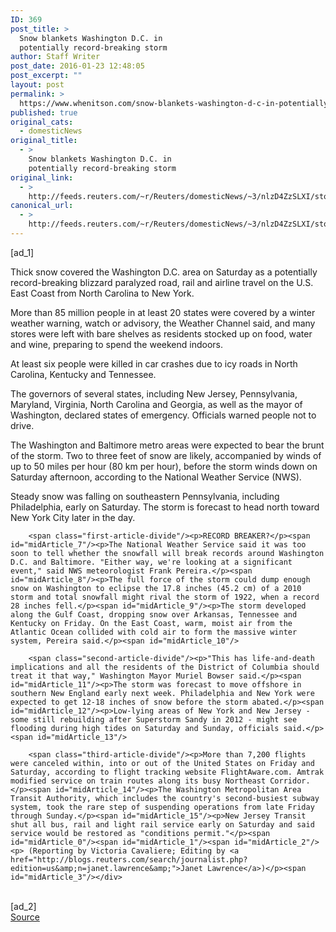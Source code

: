 ```yaml
---
ID: 369
post_title: >
  Snow blankets Washington D.C. in
  potentially record-breaking storm
author: Staff Writer
post_date: 2016-01-23 12:48:05
post_excerpt: ""
layout: post
permalink: >
  https://www.whenitson.com/snow-blankets-washington-d-c-in-potentially-record-breaking-storm/
published: true
original_cats:
  - domesticNews
original_title:
  - >
    Snow blankets Washington D.C. in
    potentially record-breaking storm
original_link:
  - >
    http://feeds.reuters.com/~r/Reuters/domesticNews/~3/nlzD4ZzSLXI/story01.htm
canonical_url:
  - >
    http://feeds.reuters.com/~r/Reuters/domesticNews/~3/nlzD4ZzSLXI/story01.htm
---
```

 [ad_1]
<br><div id="articleText">
<span id="midArticle_start"/>

<span class="focusParagraph" readability="4"><p><span class="articleLocatio&lt;/span&gt;n">Thick snow covered the Washington D.C. area on Saturday as a potentially record-breaking blizzard paralyzed road, rail and airline travel on the U.S. East Coast from North Carolina to New York.</span></p></span><span id="midArticle_0"/><p>More than 85 million people in at least 20 states were covered by a winter weather warning, watch or advisory, the Weather Channel said, and many stores were left with bare shelves as residents stocked up on food, water and wine, preparing to spend the weekend indoors.</p><span id="midArticle_1"/><p>At least six people were killed in car crashes due to icy roads in North Carolina, Kentucky and Tennessee.</p><span id="midArticle_2"/><p>The governors of several states, including New Jersey, Pennsylvania, Maryland, Virginia, North Carolina and Georgia, as well as the mayor of Washington, declared states of emergency. Officials warned people not to drive.</p><span id="midArticle_3"/><p>The Washington and Baltimore metro areas were expected to bear the brunt of the storm. Two to three feet of snow are likely, accompanied by winds of up to 50 miles per hour (80 km per hour), before the storm winds down on Saturday afternoon, according to the National Weather Service (NWS). </p><span id="midArticle_4"/><p>Steady snow was falling on southeastern Pennsylvania, including Philadelphia, early on Saturday. The storm is forecast to head north toward New York City later in the day.</p><span id="midArticle_5"/><span id="midArticle_6"/>
        
        <span class="first-article-divide"/><p>RECORD BREAKER?</p><span id="midArticle_7"/><p>The National Weather Service said it was too soon to tell whether the snowfall will break records around Washington D.C. and Baltimore. "Either way, we're looking at a significant event," said NWS meteorologist Frank Pereira.</p><span id="midArticle_8"/><p>The full force of the storm could dump enough snow on Washington to eclipse the 17.8 inches (45.2 cm) of a 2010 storm and total snowfall might rival the storm of 1922, when a record 28 inches fell.</p><span id="midArticle_9"/><p>The storm developed along the Gulf Coast, dropping snow over Arkansas, Tennessee and Kentucky on Friday. On the East Coast, warm, moist air from the Atlantic Ocean collided with cold air to form the massive winter system, Pereira said.</p><span id="midArticle_10"/>
        
        <span class="second-article-divide"/><p>"This has life-and-death implications and all the residents of the District of Columbia should treat it that way," Washington Mayor Muriel Bowser said.</p><span id="midArticle_11"/><p>The storm was forecast to move offshore in southern New England early next week. Philadelphia and New York were expected to get 12-18 inches of snow before the storm abated.</p><span id="midArticle_12"/><p>Low-lying areas of New York and New Jersey - some still rebuilding after Superstorm Sandy in 2012 - might see flooding during high tides on Saturday and Sunday, officials said.</p><span id="midArticle_13"/>
        
        <span class="third-article-divide"/><p>More than 7,200 flights were canceled within, into or out of the United States on Friday and Saturday, according to flight tracking website FlightAware.com. Amtrak modified service on train routes along its busy Northeast Corridor.</p><span id="midArticle_14"/><p>The Washington Metropolitan Area Transit Authority, which includes the country's second-busiest subway system, took the rare step of suspending operations from late Friday through Sunday.</p><span id="midArticle_15"/><p>New Jersey Transit shut all bus, rail and light rail service early on Saturday and said service would be restored as "conditions permit."</p><span id="midArticle_0"/><span id="midArticle_1"/><span id="midArticle_2"/><p> (Reporting by Victoria Cavaliere; Editing by <a href="http://blogs.reuters.com/search/journalist.php?edition=us&amp;n=janet.lawrence&amp;">Janet Lawrence</a>)</p><span id="midArticle_3"/></div>
<br>[ad_2]
<br><a href="http://feeds.reuters.com/~r/Reuters/domesticNews/~3/nlzD4ZzSLXI/story01.htm">Source </a>